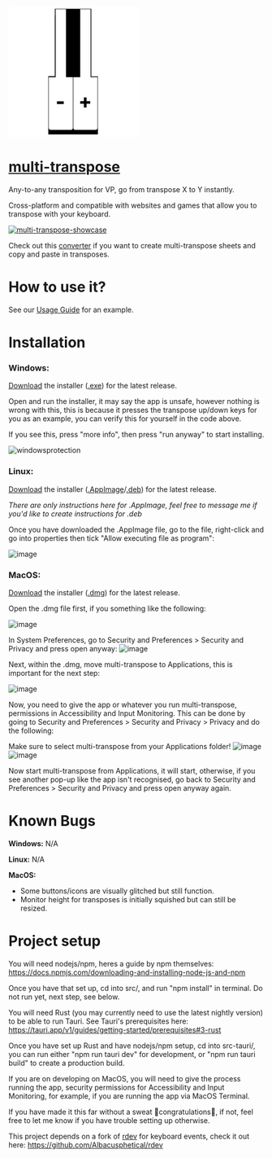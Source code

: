

[![logo](https://raw.githubusercontent.com/Albacusphetical/multi-transpose/main/src-tauri/icons/128x128%402x.png)
](https://github.com/Albacusphetical/multi-transpose/releases/latest)
# [multi-transpose](https://github.com/Albacusphetical/multi-transpose/releases/latest)

Any-to-any transposition for VP, go from transpose X to Y instantly. 

Cross-platform and compatible with websites and games that allow you to transpose with your keyboard.

[![multi-transpose-showcase](https://github.com/Albacusphetical/multi-transpose/assets/137510000/c77ade69-4302-4233-bdfa-e1e4e3ea0b8c)
](https://github.com/Albacusphetical/multi-transpose/releases/latest)

Check out this [converter](https://github.com/ArijanJ/midi-converter) if you want to create multi-transpose sheets and copy and paste in transposes.

# How to use it?

See our [Usage Guide](https://github.com/Albacusphetical/multi-transpose/wiki/Usage-Guide) for an example.

# Installation

### Windows:

[Download](https://github.com/Albacusphetical/multi-transpose/releases/latest) the installer ([.exe](https://github.com/Albacusphetical/multi-transpose/releases/download/v1.2.6/multi-transpose_1.2.6_x64-setup.exe)) for the latest release. 

Open and run the installer, it may say the app is unsafe, however nothing is wrong with this, this is because it presses the transpose up/down keys for you as an example, you can verify this for yourself in the code above.

If you see this, press "more info", then press "run anyway" to start installing.

![windowsprotection](https://github.com/Albacusphetical/multi-transpose/assets/137510000/a3f57e8f-04b7-4fe6-b38a-34c8cfb43c83)

### Linux:

[Download](https://github.com/Albacusphetical/multi-transpose/releases/latest) the installer ([.AppImage](https://github.com/Albacusphetical/multi-transpose/releases/download/v1.2.6/multi-transpose_1.2.6_amd64.AppImage)/[.deb](https://github.com/Albacusphetical/multi-transpose/releases/download/v1.2.6/multi-transpose_1.2.6_amd64.deb)) for the latest release. 

*There are only instructions here for .AppImage, feel free to message me if you'd like to create instructions for .deb*

Once you have downloaded the .AppImage file, go to the file, right-click and go into properties then tick "Allow executing file as program":

![image](https://github.com/Albacusphetical/multi-transpose/assets/137510000/27d52fb3-87d6-4659-9d2d-5abfee090f27)


### MacOS:

[Download](https://github.com/Albacusphetical/multi-transpose/releases/latest) the installer ([.dmg](https://github.com/Albacusphetical/multi-transpose/releases/download/v1.2.6/multi-transpose_1.2.6_x64.dmg)) for the latest release.

Open the .dmg file first, if you something like the following:

![image](https://github.com/Albacusphetical/multi-transpose/assets/137510000/987e54dc-6499-4256-adba-fcc20d0a264c)

In System Preferences, go to Security and Preferences > Security and Privacy and press open anyway:
![image](https://github.com/Albacusphetical/multi-transpose/assets/137510000/f44c893e-538f-40c3-84d3-05bb33018829)

Next, within the .dmg, move multi-transpose to Applications, this is important for the next step:

![image](https://github.com/Albacusphetical/multi-transpose/assets/137510000/0ce230d0-d1bb-4286-8f0b-0faf67018c7a)

Now, you need to give the app or whatever you run multi-transpose, permissions in Accessibility and Input Monitoring.
This can be done by going to Security and Preferences > Security and Privacy > Privacy and do the following:

Make sure to select multi-transpose from your Applications folder!
![image](https://github.com/Albacusphetical/multi-transpose/assets/137510000/9d692808-6021-458f-b32a-2f88172773f6)
![image](https://github.com/Albacusphetical/multi-transpose/assets/137510000/7c9b2e45-7603-45bc-81b1-0fa4e8b709fa)

Now start multi-transpose from Applications, it will start, otherwise, if you see another pop-up like the app isn't recognised, go back to Security and Preferences > Security and Privacy and press open anyway again.

# Known Bugs

**Windows:** N/A

**Linux:** N/A

**MacOS:** 
- Some buttons/icons are visually glitched but still function.
- Monitor height for transposes is initially squished but can still be resized.

# Project setup

You will need nodejs/npm, heres a guide by npm themselves: https://docs.npmjs.com/downloading-and-installing-node-js-and-npm

Once you have that set up, cd into src/, and run "npm install" in terminal. Do not run yet, next step, see below.

You will need Rust (you may currently need to use the latest nightly version) to be able to run Tauri. 
See Tauri's prerequisites here: https://tauri.app/v1/guides/getting-started/prerequisites#3-rust

Once you have set up Rust and have nodejs/npm setup, cd into src-tauri/, you can run either "npm run tauri dev" for development, or "npm run tauri build" to create a production build.

If you are on developing on MacOS, you will need to give the process running the app, security permissions for Accessibility and Input Monitoring, for example, if you are running the app via MacOS Terminal. 

If you have made it this far without a sweat 🎉congratulations🎉, if not, feel free to let me know if you have trouble setting up otherwise.

This project depends on a fork of [rdev](https://github.com/Narsil/rdev) for keyboard events, check it out here:
https://github.com/Albacusphetical/rdev
